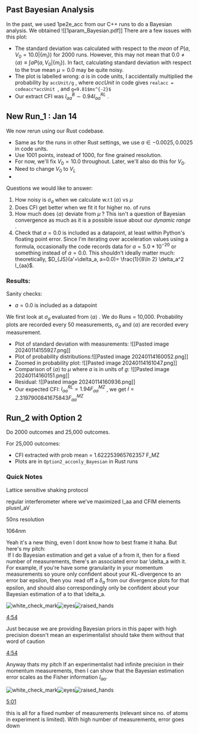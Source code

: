 ## Past Bayesian Analysis
In the past, we used 1pe2e_acc from our C++ runs to do a Bayesian analysis. We obtained 
![[1param_Bayesian.pdf]]
There are a few issues with this plot:
- The standard deviation was calculated with respect to the _mean_ of $P(a,V_0=10.0|\{m_i\})$ for 2000 runs. However, this may not mean that $0.0 \neq \langle a \rangle \equiv  \int a P(a,V_0|\{m_i\})$. In fact, calculating standard deviation with respect to the true mean $\mu = 0.0$ may be quite noisy.
- The plot is labelled wrong: $a$ is in code units, I accidentally multiplied the probability by `accUnit/g` , where $accUnit$ in code gives `realacc = codeacc*accUnit `, and `g=9.81$ms^{-2}$` 
- Our extract CFI was $I^{B}_{aa} \sim 0.94 I^{RL}_{aa}$ .

## New Run_1 : Jan 14
We now rerun using our Rust codebase. 
- Same as for the runs in other Rust settings, we use $a\in {-0.0025, 0.0025}$ in code units. 
- Use 1001 points, instead of 1000, for fine grained resolution.
- For now, we'll fix $V_0 = 10.0$ throughout. Later, we'll also do this for $V_0$.
- Need to change $V_0$ to $V_L$
- 

Questions we would like to answer:
1. How noisy is $\sigma_a$ when we calculate w.r.t $\langle a \rangle$ vs $\mu$
2. Does CFI get better when we fit it for higher no. of runs
3. How much does $\langle a \rangle$ deviate from $\mu$ ? This isn't a question of Bayesian convergence as much as it is a possible issue about our _dynamic range_ .
4. Check that $a=0.0$ is included as a datapoint, at least within Python's floating point error. Since I'm iterating over acceleration values using a formula, occasionally the code records data for $a=5.0*10^{-20}$ or something instead of $a=0.0$. This shouldn't ideally matter much: theoretically, $D_{JS}(a'=\delta_a, a=0.0)= \frac{1}{8\ln 2} \delta_a^2 I_{aa}$.
### Results:
Sanity checks:
- $a=0.0$ is included as a datapoint

 We first look at $\sigma_a$ evaluated from $\langle a \rangle$ . We do Runs = 10,000. Probability plots are recorded every 50 measurements, $\sigma_a$ and $\langle a\rangle$ are recorded every measurement.
- Plot of standard deviation with measurements:
 ![[Pasted image 20240114155927.png]]
- Plot of probability distributions:![[Pasted image 20240114160052.png]]
- Zoomed in probability plot: ![[Pasted image 20240114161047.png]]
- Comparison of $\langle a \rangle$ to $\mu$ where $a$ is in units of $g$: ![[Pasted image 20240114160151.png]]
- Residual:
![[Pasted image 20240114160936.png]]
- Our expected CFI: $I^{RL}_{aa}=1.94F^{MZ}_{aa}$ , we get $I=2.3197900841675843F^{MZ}_{aa}$

## Run_2 with Option 2
Do 2000 outcomes and 25,000 outcomes.

For 25,000 outcomes:
- CFI extracted with prob mean = 1.622253965762357 F_MZ
- Plots are in `Option2_acconly_Bayesian` in Rust runs

### Quick Notes
Lattice sensitive shaking protocol

regular interferometer where we've maximized I_aa and CFIM elements plusnI_aV

50ns resolution


1064nm

Yeah it's a new thing, even I dont know how to best frame it haha. But here's my pitch:  
 If I do Bayesian estimation and get a value of a from it, then for a fixed number of measurements, there's an associated error bar \delta_a with it. For example, if you're have some granularity in your momentum measurements so youre only confident about your KL-divergence to an error bar epsilon, then you  read off a $\delta_a$ from our divergence plots for that epsilon, and should also correspondingly only be confident about your Bayesian estimation of a to that \delta_a.

![white_check_mark](https://a.slack-edge.com/production-standard-emoji-assets/14.0/google-small/2705.png)![eyes](https://a.slack-edge.com/production-standard-emoji-assets/14.0/google-small/1f440.png)![raised_hands](https://a.slack-edge.com/production-standard-emoji-assets/14.0/google-small/1f64c.png)

[4:54](https://shakenlattice.slack.com/archives/D05UNBLQ9RS/p1705449273654609)

Just because we are providing Bayesian priors in this paper with high precision doesn't mean an experimentalist should take them without that word of caution

[4:54](https://shakenlattice.slack.com/archives/D05UNBLQ9RS/p1705449277328149)

Anyway thats my pitch
If an experimentalist had infinite precision in their momentum measurements, then I can show that the Bayesian estimation error scales as the Fisher information $I_{aa}$.

![white_check_mark](https://a.slack-edge.com/production-standard-emoji-assets/14.0/google-small/2705.png)![eyes](https://a.slack-edge.com/production-standard-emoji-assets/14.0/google-small/1f440.png)![raised_hands](https://a.slack-edge.com/production-standard-emoji-assets/14.0/google-small/1f64c.png)

[5:01](https://shakenlattice.slack.com/archives/D05UNBLQ9RS/p1705449719600049)

this is all for a fixed number of measurements (relevant since no. of atoms in experiment is limited). With high number of measurements, error goes down

